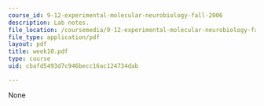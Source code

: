 ```yaml
---
course_id: 9-12-experimental-molecular-neurobiology-fall-2006
description: Lab notes.
file_location: /coursemedia/9-12-experimental-molecular-neurobiology-fall-2006/cbafd5493d7c946becc16ac124734dab_week10.pdf
file_type: application/pdf
layout: pdf
title: week10.pdf
type: course
uid: cbafd5493d7c946becc16ac124734dab

---
```

None